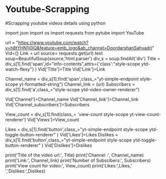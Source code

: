 # Youtube-Scrapping
#Scrapping youtube videos details using python

import json
import os
import requests
from pytube import YouTube

url = "https://www.youtube.com/watch?v=h8tYHN1j0lQ&feature=emb_logo&ab_channel=DoordarshanSahyadri"
Vid={}
Link = url
source= requests.get(url).text
soup=BeautifulSoup(source,'html.parser')
div_s = soup.findAll('div')
Title = div_s[1].find('span',id="info-contents",attrs={'class':"style-scope ytd-watch-flexy"} )
Vid['Title']=Title
Vid['Link']=Link

Channel_name = div_s[1].find('span',class_="yt-simple-endpoint style-scope yt-formatted-string")
Channel_link = (url)
Subscribers = div_s[1].find('a',class_="style-scope ytd-video-owner-renderer")

Vid['Channel']=Channel_name
Vid['Channel_link']=Channel_link
Vid['Channel_subscribers']=Subscribers

View_count = div_s[1].find(class_= 'view-count style-scope yt-view-count-renderer')
Vid['Views']=View_count

Likes = div_s[1].find('button',class_="yt-simple-endpoint style-scope ytd-toggle-button-renderer" )
Vid['Likes']=Likes
Dislikes = div_s[1].find('button',class_="yt-simple-endpoint style-scope ytd-toggle-button-renderer" )
Vid['Dislikes']=Dislikes

print('Title of the video url:', Title)
print('Channel :', Channel_name)
print('Link:', Channel_link)
print('Number of Subscibers:', Subscribers)
print('View count for video:', View_count)
print('Likes:',Likes,'  ','Dislikes:',Dislikes)
